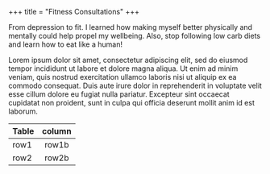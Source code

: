 +++
title = "Fitness Consultations"
+++

From depression to fit. I learned how making myself better physically and mentally could help propel my wellbeing. Also, stop following low carb diets and learn how to eat like a human!

<!--more-->

Lorem ipsum dolor sit amet, consectetur adipiscing elit, sed do eiusmod tempor incididunt ut labore et dolore magna aliqua. Ut enim ad minim veniam, quis nostrud exercitation ullamco laboris nisi ut aliquip ex ea commodo consequat. Duis aute irure dolor in reprehenderit in voluptate velit esse cillum dolore eu fugiat nulla pariatur. Excepteur sint occaecat cupidatat non proident, sunt in culpa qui officia deserunt mollit anim id est laborum.

|Table | column|
|------|:-------:|
|row1  | row1b |
|row2  | row2b |
